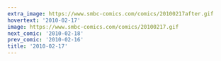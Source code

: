 ```yaml
---
extra_image: https://www.smbc-comics.com/comics/20100217after.gif
hovertext: '2010-02-17'
image: https://www.smbc-comics.com/comics/20100217.gif
next_comic: '2010-02-18'
prev_comic: '2010-02-16'
title: '2010-02-17'
---
```


